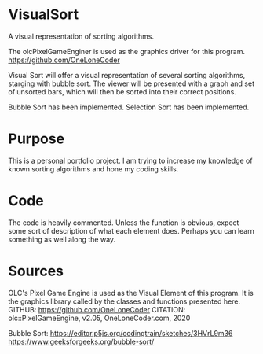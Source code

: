 # VisualSort
A visual representation of sorting algorithms. 

The olcPixelGameEnginer is used as the graphics driver for this program.
https://github.com/OneLoneCoder

Visual Sort will offer a visual representation of several sorting algorithms, starging with bubble sort. The viewer will be presented with a graph and set of unsorted bars, which will then be sorted into their correct positions. 

Bubble Sort has been implemented.
Selection Sort has been implemented.

# Purpose
This is a personal portfolio project. I am trying to increase my knowledge of known sorting algorithms and hone my coding skills. 

# Code
The code is heavily commented. Unless the function is obvious, expect some sort of description of what each element does. Perhaps you can learn something as well along the way. 

# Sources
OLC's Pixel Game Engine is used as the Visual Element 
     of this program. It is the graphics library called by the
     classes and functions presented here.
     GITHUB:     https://github.com/OneLoneCoder 
     CITATION:   olc::PixelGameEngine, v2.05, OneLoneCoder.com, 2020
     
Bubble Sort:
https://editor.p5js.org/codingtrain/sketches/3HVrL9m36
https://www.geeksforgeeks.org/bubble-sort/
